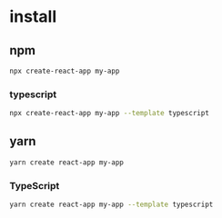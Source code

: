 # install

## npm

```bash
npx create-react-app my-app
```

### typescript

```bash
npx create-react-app my-app --template typescript
```

## yarn

```bash
yarn create react-app my-app
```

### TypeScript

```bash
yarn create react-app my-app --template typescript
```
